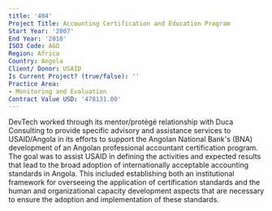 ```yaml
---
title: '404'
Project Title: Accounting Certification and Education Program
Start Year: '2007'
End Year: '2010'
ISO3 Code: AGO
Region: Africa
Country: Angola
Client/ Donor: USAID
Is Current Project? (true/false): ''
Practice Area:
- Monitoring and Evaluation
Contract Value USD: '478131.00'
---
```


DevTech worked through its mentor/protégé relationship with Duca Consulting to provide specific advisory and assistance services to USAID/Angola in its efforts to support the Angolan National Bank's (BNA) development of an Angolan professional accountant certification program. The goal was to assist USAID in defining the activities and expected results that lead to the broad adoption of internationally acceptable accounting standards in Angola. This included establishing both an institutional framework for overseeing the application of certification standards and the human and organizational capacity development aspects that are necessary to ensure the adoption and implementation of these standards.